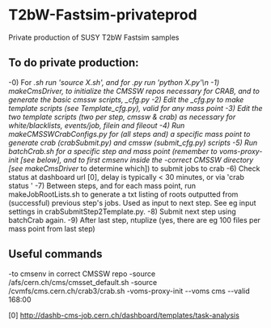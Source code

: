 # T2bW-Fastsim-privateprod
Private production of SUSY T2bW Fastsim samples

## To do private production:
-0) For *.sh run 'source X.sh', and for *.py run 'python X.py'\n
-1) makeCmsDriver*, to initialize the CMSSW repos necessary for CRAB, and to generate the basic cmssw scripts, *_cfg.py
-2) Edit the *_cfg.py to make template scripts (see *Template*_cfg.py), valid for any mass point
-3) Edit the two template scripts (two per step, cmssw & crab) as necessary for white/blacklists, events/job, filein and fileout
-4) Run makeCMSSWCrabConfigs.py for (all steps and) a specific mass point to generate crab (crabSubmit*.py) and cmssw (submit*_cfg.py) scripts
-5) Run batchCrab.sh for a specific step and mass point (remember to voms-proxy-init [see below], and to first cmsenv inside the -correct CMSSW directory [see makeCmsDriver* to determine which]) to submit jobs to crab
-6) Check status at dashboard url [0], delay is typically < 30 minutes, or via 'crab status <projectDir>'
-7) Between steps, and for each mass point, run makeJobRootLists.sh to generate a txt listing of roots outputted from (successful) previous step's jobs. Used as input to next step. See eg input settings in crabSubmitStep2Template.py.
-8) Submit next step using batchCrab again. 
-9) After last step, ntuplize (yes, there are eg 100 files per mass point from last step)

## Useful commands
-to cmsenv in correct CMSSW repo
-source  /afs/cern.ch/cms/cmsset_default.sh
-source /cvmfs/cms.cern.ch/crab3/crab.sh
-voms-proxy-init --voms cms --valid 168:00

[0]
http://dashb-cms-job.cern.ch/dashboard/templates/task-analysis
